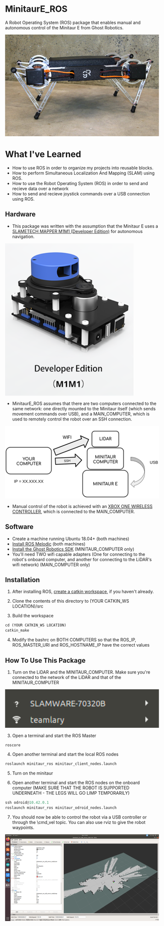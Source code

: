 # MinitaurE_ROS
A Robot Operating System (ROS) package that enables manual and autonomous control of the Minitaur E from Ghost Robotics.

![Robot Image](images/minitaur.jpeg)

# What I've Learned
* How to use ROS in order to organize my projects into reusable blocks.
* How to perform Simultaneous Localization And Mapping (SLAM) using ROS. 
* How to use the Robot Operating System (ROS) in order to send and recieve data over a network
* How to send and recieve joystick commands over a USB connection using ROS.

## Hardware
* This package was written with the assumption that the Minitaur E uses a [SLAMETECH MAPPER M1M1 (Developer Edition)](https://www.slamtec.com/en/Lidar/Mapper) for autonomous navigation. 

![Mapper Image](images/mapper.png)

* MinitaurE_ROS assumes that there are two computers connected to the same network: one directly mounted to the Minitaur itself (which sends movement commands over USB), and a MAIN_COMPUTER, which is used to remotely control the robot over an SSH connection. 

![Network Image](images/comp_network.png)

* Manual control of the robot is achieved with an [XBOX ONE WIRELESS CONTROLLER](https://www.amazon.com/Xbox-Wireless-Controller-Black-one/dp/B01LPZM7VI?th=1), which is connected to the MAIN_COMPUTER.

## Software
* Create a machine running Ubuntu 18.04+ (both machines)
* [Install ROS Melodic](http://wiki.ros.org/melodic/Installation/Ubuntu) (both machines)
* [Install the Ghost Robotics SDK](https://gitlab.com/ghostrobotics/SDK/-/jobs/artifacts/master/download?job=deploy_artifact) (MINITAUR_COMPUTER only)
* You'll need TWO wifi capable adapters (One for connecting to the robot's onboard computer, and another for connecting to the LiDAR's wifi network) (MAIN_COMPUTER only)

## Installation
1. After installing ROS, [create a catkin workspace](http://wiki.ros.org/catkin/Tutorials/create_a_workspace), if you haven't already.

2. Clone the contents of this directory to (YOUR CATKIN_WS LOCATION)/src

3. Build the workspace 
```python
cd (YOUR CATKIN_WS LOCATION)
catkin_make
```

4. Modify the bashrc on BOTH COMPUTERS so that the ROS_IP, ROS_MASTER_URI and ROS_HOSTNAME_IP have the correct values 

## How To Use This Package
1. Turn on the LiDAR and the MINITAUR_COMPUTER. Make sure you're connected to the network of the LiDAR and that of the MINITAUR_COMPUTER

![Both Nets](images/wifi_nets.png)

3. Open a terminal and start the ROS Master
```python
roscore
```

4. Open another terminal and start the local ROS nodes 
```python
roslaunch minitaur_ros minitaur_client_nodes.launch
```

5. Turn on the minitaur

6. Open another terminal and start the ROS nodes on the onboard computer (MAKE SURE THAT THE ROBOT IS SUPPORTED UNDERNEATH - THE LEGS WILL GO LIMP TEMPORARILY) 
```python
ssh odroid@10.42.0.1
roslaunch minitaur_ros minitaur_odroid_nodes.launch
```

7. You should now be able to control the robot via a USB controller or through the \cmd_vel topic. You can also use rviz to give the robot waypoints.


![Interface](images/rviz.png)

